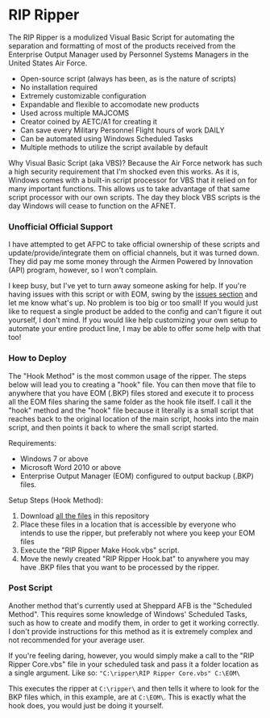 # RIP Ripper

The RIP Ripper is a modulized Visual Basic Script for automating the separation and formatting of most of the products received from the Enterprise Output Manager used by Personnel Systems Managers in the United States Air Force.

  - Open-source script (always has been, as is the nature of scripts)
  - No installation required
  - Extremely customizable configuration
  - Expandable and flexible to accomodate new products
  - Used across multiple MAJCOMS
  - Creator coined by AETC/A1 for creating it
  - Can save every Military Personnel Flight hours of work DAILY
  - Can be automated using Windows Scheduled Tasks
  - Multiple methods to utilize the script available by default

Why Visual Basic Script (aka VBS)? Because the Air Force network has such a high security requirement that I'm shocked even this works. As it is, Windows comes with a built-in script processor for VBS that it relied on for many important functions. This allows us to take advantage of that same script processor with our own scripts. The day they block VBS scripts is the day Windows will cease to function on the AFNET.

### Unofficial Official Support

I have attempted to get AFPC to take official ownership of these scripts and update/provide/integrate them on official channels, but it was turned down. They did pay me some money through the Airmen Powered by Innovation (API) program, however, so I won't complain.

I keep busy, but I've yet to turn away someone asking for help. If you're having issues with this script or with EOM, swing by the [issues section](https://gitlab.com/usaf-psm/rip-ripper/issues) and let me know what's up. No problem is too big or too small! If you would just like to request a single product be added to the config and can't figure it out yourself, I don't mind. If you would like help customizing your own setup to automate your entire product line, I may be able to offer some help with that too!

### How to Deploy

The "Hook Method" is the most common usage of the ripper. The steps below will lead you to creating a "hook" file. You can then move that file to anywhere that you have EOM (.BKP) files stored and execute it to process all the EOM files sharing the same folder as the hook file itself. I call it the "hook" method and the "hook" file because it literally is a small script that reaches back to the original location of the main script, hooks into the main script, and then points it back to where the small script started.

Requirements:

 - Windows 7 or above
 - Microsoft Word 2010 or above
 - Enterprise Output Manager (EOM) configured to output backup (.BKP) files.

Setup Steps (Hook Method): 

 1. Download [all the files](https://gitlab.com/usaf-psm/rip-ripper/-/archive/master/rip-ripper-master.zip) in this repository
 2. Place these files in a location that is accessible by everyone who intends to use the ripper, but preferably not where you keep your EOM files
 3. Execute the "RIP Ripper Make Hook.vbs" script.
 4. Move the newly created "RIP Ripper Hook.bat" to anywhere you may have .BKP files that you want to be processed by the ripper.

### Post Script
Another method that's currently used at Sheppard AFB is the "Scheduled Method". This requires some knowledge of Windows' Scheduled Tasks, such as how to create and modify them, in order to get it working correctly. I don't provide instructions for this method as it is extremely complex and not recommended for your average user.

If you're feeling daring, however, you would simply make a call to the "RIP Ripper Core.vbs" file in your scheduled task and pass it a folder location as a single argument. Like so: `"C:\ripper\RIP Ripper Core.vbs" C:\EOM\`

This executes the ripper at `C:\ripper\` and then tells it where to look for the BKP files which, in this example, are at `C:\EOM\`. This is exactly what the hook does, you would just be doing it yourself.